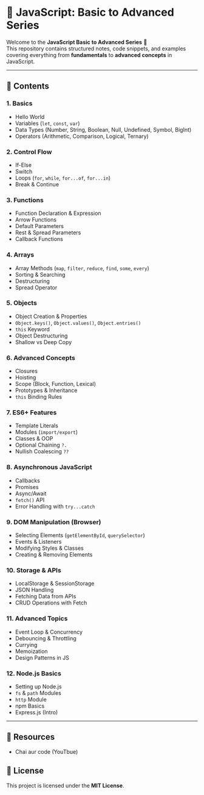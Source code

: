 # 📘 JavaScript: Basic to Advanced Series

Welcome to the **JavaScript Basic to Advanced Series** 🚀  
This repository contains structured notes, code snippets, and examples covering everything from **fundamentals** to **advanced concepts** in JavaScript.  

---

## 📂 Contents

### 1. Basics
- Hello World
- Variables (`let`, `const`, `var`)
- Data Types (Number, String, Boolean, Null, Undefined, Symbol, BigInt)
- Operators (Arithmetic, Comparison, Logical, Ternary)

### 2. Control Flow
- If-Else
- Switch
- Loops (`for`, `while`, `for...of`, `for...in`)
- Break & Continue

### 3. Functions
- Function Declaration & Expression
- Arrow Functions
- Default Parameters
- Rest & Spread Parameters
- Callback Functions

### 4. Arrays
- Array Methods (`map`, `filter`, `reduce`, `find`, `some`, `every`)
- Sorting & Searching
- Destructuring
- Spread Operator

### 5. Objects
- Object Creation & Properties
- `Object.keys()`, `Object.values()`, `Object.entries()`
- `this` Keyword
- Object Destructuring
- Shallow vs Deep Copy

### 6. Advanced Concepts
- Closures
- Hoisting
- Scope (Block, Function, Lexical)
- Prototypes & Inheritance
- `this` Binding Rules

### 7. ES6+ Features
- Template Literals
- Modules (`import/export`)
- Classes & OOP
- Optional Chaining `?.`
- Nullish Coalescing `??`

### 8. Asynchronous JavaScript
- Callbacks
- Promises
- Async/Await
- `fetch()` API
- Error Handling with `try...catch`

### 9. DOM Manipulation (Browser)
- Selecting Elements (`getElementById`, `querySelector`)
- Events & Listeners
- Modifying Styles & Classes
- Creating & Removing Elements

### 10. Storage & APIs
- LocalStorage & SessionStorage
- JSON Handling
- Fetching Data from APIs
- CRUD Operations with Fetch

### 11. Advanced Topics
- Event Loop & Concurrency
- Debouncing & Throttling
- Currying
- Memoization
- Design Patterns in JS

### 12. Node.js Basics
- Setting up Node.js
- `fs` & `path` Modules
- `http` Module
- npm Basics
- Express.js (Intro)

---

## 📜 Resources
- Chai aur code (YouTbue)







## 📌 License
This project is licensed under the **MIT License**.
